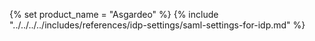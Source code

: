 {% set product_name = "Asgardeo" %}
{% include "../../../../includes/references/idp-settings/saml-settings-for-idp.md" %}